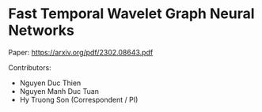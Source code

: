 # Fast Temporal Wavelet Graph Neural Networks

Paper: https://arxiv.org/pdf/2302.08643.pdf

Contributors:
* Nguyen Duc Thien
* Nguyen Manh Duc Tuan
* Hy Truong Son (Correspondent / PI)
